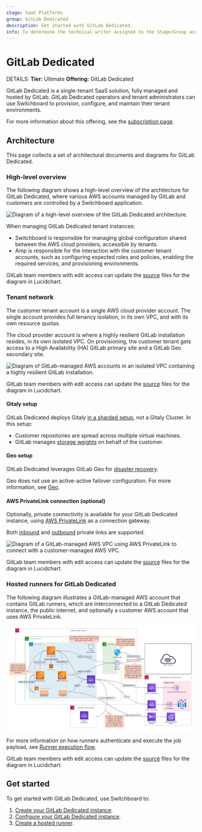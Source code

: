 ```yaml
---
stage: SaaS Platforms
group: GitLab Dedicated
description: Get started with GitLab Dedicated.
info: To determine the technical writer assigned to the Stage/Group associated with this page, see https://handbook.gitlab.com/handbook/product/ux/technical-writing/#assignments
---
```


# GitLab Dedicated

DETAILS:
**Tier:** Ultimate
**Offering:** GitLab Dedicated

GitLab Dedicated is a single-tenant SaaS solution, fully managed and hosted by GitLab.
GitLab Dedicated operators and tenant administrators can use Switchboard to provision, configure, and maintain their tenant environments.

For more information about this offering, see the [subscription page](../../subscriptions/gitlab_dedicated/index.md).

## Architecture

This page collects a set of architectural documents and diagrams for GitLab Dedicated.

### High-level overview

The following diagram shows a high-level overview of the architecture for GitLab Dedicated,
where various AWS accounts managed by GitLab and customers are controlled by a Switchboard application.

![Diagram of a high-level overview of the GitLab Dedicated architecture.](img/high_level_architecture_diagram_v17_0.png)

When managing GitLab Dedicated tenant instances:

- Switchboard is responsible for managing global configuration shared between the AWS cloud providers, accessible by tenants.
- Amp is responsible for the interaction with the customer tenant accounts, such as configuring expected roles and policies, enabling the required services, and provisioning environments.

GitLab team members with edit access can update the [source](https://lucid.app/lucidchart/e0b6661c-6c10-43d9-8afa-1fe0677e060c/edit?page=0_0#) files for the diagram in Lucidchart.

### Tenant network

The customer tenant account is a single AWS cloud provider account. The single account provides full tenancy isolation, in its own VPC, and with its own resource quotas.

The cloud provider account is where a highly resilient GitLab installation resides, in its own isolated VPC. On provisioning, the customer tenant gets access to a High Availability (HA) GitLab primary site and a GitLab Geo secondary site.

![Diagram of GitLab-managed AWS accounts in an isolated VPC containing a highly resilient GitLab installation.](img/tenant_network_diagram_v17_0.png)

GitLab team members with edit access can update the [source](https://lucid.app/lucidchart/e69207d3-7428-4ed1-b8a7-902c608cf8a2/edit?invitationId=inv_5922f7f4-4a0b-4024-b152-a00a9d0daa22&page=0_0#) files for the diagram in Lucidchart.

#### Gitaly setup

GitLab Dedicated deploys Gitaly [in a sharded setup](../../administration/gitaly/index.md#before-deploying-gitaly-cluster), not a Gitaly Cluster. In this setup:

- Customer repositories are spread across multiple virtual machines.
- GitLab manages [storage weights](../../administration/repository_storage_paths.md#configure-where-new-repositories-are-stored) on behalf of the customer.

#### Geo setup

GitLab Dedicated leverages GitLab Geo for [disaster recovery](../../subscriptions/gitlab_dedicated/index.md#disaster-recovery).

Geo does not use an active-active failover configuration. For more information, see [Geo](../../administration/geo/index.md).

#### AWS PrivateLink connection (optional)

Optionally, private connectivity is available for your GitLab Dedicated instance, using [AWS PrivateLink](https://aws.amazon.com/privatelink/) as a connection gateway.

Both [inbound](../../administration/dedicated/configure_instance.md#inbound-private-link) and [outbound](../../administration/dedicated/configure_instance.md#outbound-private-link) private links are supported.

![Diagram of a GitLab-managed AWS VPC using AWS PrivateLink to connect with a customer-managed AWS VPC.](img/privatelink_diagram_v17_1.png)

GitLab team members with edit access can update the [source](https://lucid.app/lucidchart/cff1ce90-f146-457f-9630-d9b2eecdee99/edit?viewport_loc=553%2C-1872%2C2903%2C1277%2C0_0&invitationId=inv_1bf96b4a-8cc0-4a34-844d-a8780f32862a) files for the diagram in Lucidchart.

### Hosted runners for GitLab Dedicated

The following diagram illustrates a GitLab-managed AWS account that contains GitLab runners, which are interconnected to a GitLab Dedicated instance, the public internet, and optionally a customer AWS account that uses AWS PrivateLink.

![Diagram of hosted Runners architecture for GitLab Dedicated.](img/hosted-runners-architecture_v17_3.png)

For more information on how runners authenticate and execute the job payload, see [Runner execution flow](https://docs.gitlab.com/runner#runner-execution-flow).

GitLab team members with edit access can update the [source](https://lucid.app/lucidchart/5dd152c0-53da-48a9-95b3-80fde0afad6d/edit?viewport_loc=534%2C-238%2C2942%2C1600%2Clp8eoEUK3HcI&invitationId=inv_45c946dd-74b7-4446-acbd-0df242bd6140) files for the diagram in Lucidchart.

## Get started

To get started with GitLab Dedicated, use Switchboard to:

1. [Create your GitLab Dedicated instance](../../administration/dedicated/create_instance.md).
1. [Configure your GitLab Dedicated instance](../../administration/dedicated/configure_instance.md).
1. [Create a hosted runner](../../administration/dedicated/hosted_runners.md).

